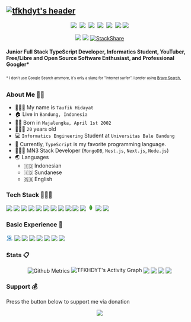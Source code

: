 ## [![tfkhdyt's header](https://i.postimg.cc/WzQ1smNx/new-tfkhdyt-small-banner.jpg)](https://tfkhdyt.my.id/)

<p align=center>
  <a href="https://facebook.com/tfkhdyt142"><img height="28" src="https://upload.wikimedia.org/wikipedia/commons/5/51/Facebook_f_logo_%282019%29.svg"></a>&nbsp;
  <a href="https://twitter.com/tfkhdyt"><img height="28" src="https://upload.wikimedia.org/wikipedia/commons/4/4f/Twitter-logo.svg"></a>&nbsp;
  <a href="https://instagram.com/_tfkhdyt_"><img height="28" src="https://upload.wikimedia.org/wikipedia/commons/e/e7/Instagram_logo_2016.svg"></a>&nbsp;
  <a href="https://youtube.com/tfkhdyt"><img height="28" src="https://upload.wikimedia.org/wikipedia/commons/a/a0/YouTube_social_red_circle_%282017%29.svg"></a>&nbsp;
  <a href="https://t.me/tfkhdyt"><img height="28" src="https://upload.wikimedia.org/wikipedia/commons/8/83/Telegram_2019_Logo.svg"></a>&nbsp;
  <a href="https://www.linkedin.com/mwlite/in/taufik-hidayat-6793aa200"><img height="28" src="https://upload.wikimedia.org/wikipedia/commons/8/81/LinkedIn_icon.svg"></a>
  <a href="https://pddikti.kemdikbud.go.id/data_mahasiswa/QUUyNzdEMjktNDk0Ri00RTlDLUE4NzgtNkUwRDBDRjIxOUNB"><img height="28" src="https://i.postimg.cc/YSB2c3DG/1619598282440.png"></a>
</p>
<p align="center">
  <img src="https://visitor-badge.laobi.icu/badge?page_id=tfkhdyt.tfkhdyt" />
  <a href="https://github.com/tfkhdyt"><img src="https://img.shields.io/github/followers/tfkhdyt?label=followers&style=social"/></a>
  <a href='https://stackshare.io/tfkhdyt/mn3'>
    <img src='http://img.shields.io/badge/tech-stack-0690fa.svg?style=flat' alt='StackShare' />
  </a>
</p>

#### Junior Full Stack TypeScript Developer, Informatics Student, YouTuber, Free/Libre and Open Source Software Enthusiast, and Professional Googler*
<sub><sup>* I don't use Google Search anymore, it's only a slang for "internet surfer". I prefer using <a href="https://search.brave.com">Brave Search</a></sup></sub>. 

### About Me 👨🏻
  - 👨🏻‍💼 My name is `Taufik Hidayat`
  - 🏠 Live in `Bandung, Indonesia`
  - 👶🏻 Born in `Majalengka, April 1st 2002`
  - 🧍🏻‍♂️ `20` years old
  - 💻 `Informatics Engineering` Student at `Universitas Bale Bandung`
  - 🌟 Currently, `TypeScript` is my favorite programming language.
  - 👨🏻‍💻 MN3 Stack Developer (`MongoDB`, `Nest.js`, `Next.js`, `Node.js`)
  - 🌏 Languages
    - 🇮🇩 Indonesian
    - 🇮🇩 Sundanese
    - 🇬🇧 English

### Tech Stack 👨🏻‍💻
<span>
  <img src="https://upload.wikimedia.org/wikipedia/commons/9/99/Unofficial_JavaScript_logo_2.svg" height="18" />    
  <img src="https://upload.wikimedia.org/wikipedia/commons/4/4c/Typescript_logo_2020.svg" height="18" />
  <img src="https://www.vectorlogo.zone/logos/reactjs/reactjs-icon.svg" height="18" />
  <img src="https://raw.githubusercontent.com/reduxjs/redux/master/logo/logo.svg" height="18" />
  <img src="https://upload.wikimedia.org/wikipedia/commons/1/10/Cib-next-js_%28CoreUI_Icons_v1.0.0%29.svg" height="18" />
  <img src="https://upload.wikimedia.org/wikipedia/commons/d/d5/Tailwind_CSS_Logo.svg" height="18" />
  <img src="https://upload.wikimedia.org/wikipedia/commons/b/b2/Bootstrap_logo.svg" height="18" />
  <img src="https://www.vectorlogo.zone/logos/nodejs/nodejs-icon.svg" height="18" />
  <img src="https://uxwing.com/wp-content/themes/uxwing/download/10-brands-and-social-media/expressjs.svg" height="18" />
  <img src="https://docs.nestjs.com/assets/logo-small.svg" height="18" />
  <img src="https://telegraf.js.org/media/logo.svg" height="18" />
  <img src="images/icons/mongo.svg" height="18"/>
  <img src="https://mariadb.com/wp-content/uploads/2019/11/mariadb-logo-vertical_blue.svg" height="18"/>
  <img src="https://www.vectorlogo.zone/logos/postgresql/postgresql-icon.svg" height="18" />
</span>

### Basic Experience 📖
<span>
  <img src="images/icons/jquery.svg" height="18" />
  <img src="https://raw.githubusercontent.com/tfkhdyt/web-portfolio/main/public/icons/java.svg" height="18" />
  <img src="https://upload.wikimedia.org/wikipedia/commons/c/c3/Python-logo-notext.svg" height="18" />
  <img src="https://upload.wikimedia.org/wikipedia/commons/1/18/ISO_C%2B%2B_Logo.svg" height="18" />
  <img src="https://upload.wikimedia.org/wikipedia/commons/2/27/PHP-logo.svg" height="18" />
  <img src="https://wiki.freepascal.org/images/f/fd/Lazarus-icons-lpr-proposal-bpsoftware.png" height="18" />
  <img src="https://cdn.worldvectorlogo.com/logos/go-logo-1.svg" height="18" />
  <img src="https://upload.wikimedia.org/wikipedia/commons/d/d5/Rust_programming_language_black_logo.svg" height="18" />
</span>

### Stats 📋
<p align="center">
  <img align="center" src="https://metrics.lecoq.io/tfkhdyt" alt="Github Metrics" />
  <img alt="TFKHDYT's Activity Graph" src="https://activity-graph.herokuapp.com/graph?username=tfkhdyt&bg_color=1A1B27&color=70A4FC&line=70A4FC&point=FFFFFF&hide_border=true&" />
  <img align="center" src="https://github-profile-summary-cards.vercel.app/api/cards/profile-details?username=tfkhdyt&theme=github_dark" />
  <img align="center" src="https://github-readme-stats.vercel.app/api?username=tfkhdyt&show_icons=true&theme=tokyonight&include_all_commits=true&count_private=true" />
  <img align="center" src="https://github-readme-streak-stats.herokuapp.com/?user=tfkhdyt&count_private=true&theme=tokyonight" />
  <img align="center" src="https://github-readme-stats.vercel.app/api/top-langs/?username=tfkhdyt&langs_count=10&theme=tokyonight&layout=compact&hide=css,scss,less,html,hack" />
</p>

### Support 💰
Press the button below to support me via donation

<p align="center">
  <a href="https://donate.tfkhdyt.my.id/">
    <img src="https://i.postimg.cc/jjRDbZQx/1621036430601.png" width="125px">
  </a>
</p>
